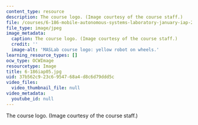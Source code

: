```yaml
---
content_type: resource
description: The course logo. (Image courtesy of the course staff.)
file: /courses/6-186-mobile-autonomous-systems-laboratory-january-iap-2005/37b562c923c6954768a4d8c6d79ddd5c_6-186iap05.jpg
file_type: image/jpeg
image_metadata:
  caption: The course logo. (Image courtesy of the course staff.)
  credit: ''
  image-alt: 'MASLab course logo: yellow robot on wheels.'
learning_resource_types: []
ocw_type: OCWImage
resourcetype: Image
title: 6-186iap05.jpg
uid: 37b562c9-23c6-9547-68a4-d8c6d79ddd5c
video_files:
  video_thumbnail_file: null
video_metadata:
  youtube_id: null
---
```

The course logo. (Image courtesy of the course staff.)

